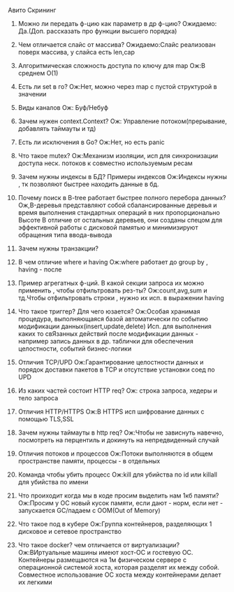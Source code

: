 Авито Скрининг

1) Можно ли передать ф-цию как параметр в др ф-цию?
Ожидаемо: Да.(Доп. рассказать про функции высшего порядка)

2) Чем отличается слайс от массива?
Ожидаемо:Слайс реализован поверх массива, у слайса есть len,cap

3) Алгоритмическая сложность доступа по ключу для map
Ож:В среднем O(1)

4) Есть ли set в го?
Ож:Нет, можно через map с пустой структурой в значении

5) Виды каналов
Ож: Буф/Небуф

6) Зачем нужен context.Context?
Ож: Управление потоком(прерывание, добавлять таймауты и тд)

7) Есть ли исключения в Go?
Ож:Нет, но есть panic

8) Что такое mutex?
Ож:Механизм изоляции, исп для синхронизации доступа неск. потоков к совместно используемым ресам

9) Зачем нужны индексы в БД? Примеры индексов
Ож:Индексы нужны , тк позволяют быстрее находить данные в бд.

10) Почему поиск в B-tree работает быстрее полного перебора данных? 
Ож,B-деревья представляют собой сбалансированные деревья и время выполнения стандартных операций в них пропорционально Высоте
В отличие от остальных деревьев, они созданы спецом для эффективной работы с дисковой памятью и минимизируют обращения типа ввода-вывода

11) Зачем нужны транзакции?

12) В чем отличие where и having 
Ож:where работает до group by , having - после

13) Пример агрегатных ф-ций. В какой секции запроса их можно применить , чтобы отфильтровать рез-ты?
Ож:count,avg,sum и тд.Чтобы отфильтровать строки , нужно их исп. в выражении having

14) Что такое триггер? Для чего юзается?
Ож:Особая хранимая процедура, выполняющаяся базой автоматически по событию модификации данных(insert,update,delete)
Исп. для выполнения каких то свЯзанных действий после модификации данных - например запись данных в др. таблички для обеспечения целостности, событий бизнес-логики

15) Отличия TCP/UPD
Ож:Гарантирование целостности данных и порядок доставки пакетов в TCP и отсутствие установки соед по UPD

16) Из каких частей состоит HTTP req?
Ож: строка запроса, хедеры и тело запроса

17) Отличия HTTP/HTTPS
Ож:В HTTPS исп шифрование данных с помощью TLS,SSL

18) Зачем нужны таймауты в http req?
Ож:Чтобы не зависнуть навечно, посмотреть на перцентиль и докинуть на непредвиденный случай

19) Отличия потоков и процессов
Ож:Потоки выполняются в общем пространстве памяти, процессы - в отдельных

20) Команда чтобы убить процесс
Ож:kill для убийства по id или killall для убийства по имени

21) Что проиходит когда мы в коде просим выделить нам 1кб памяти?
Ож:Просим у OC новый кусок памяти, если дают - норм, если нет - запускается GC/падаем с OOM(Out of Memory)

22) Что такое под в кубере
Ож:Группа контейнеров, разделяющих 1 дисковое и сетевое пространство

23) Что такое docker? чем отличается от виртуализации?
Ож:ВИртуальные машины имеют хост-ОС и гостевую ОС. Контейнеры размещаются на 1м физическом сервере с операционной системой хоста, которая разделят их между собой. Совместное использование ОС хоста между контейнерами делает их легкими